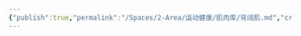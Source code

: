 ```yaml
---
{"publish":true,"permalink":"/Spaces/2-Area/运动健康/肌肉库/背阔肌.md","created":"2025-07-12","modified":"2025-07-30","cssclasses":""}
---
```


